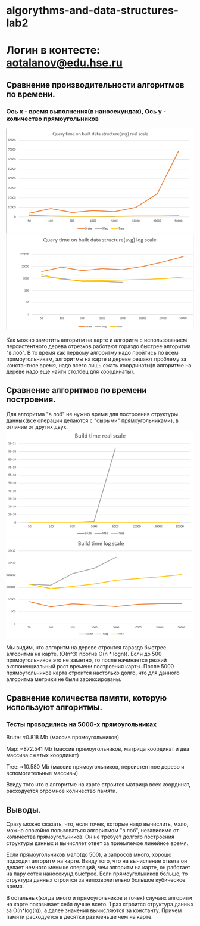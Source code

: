 # algorythms-and-data-structures-lab2

# Логин в контесте: aotalanov@edu.hse.ru
## Сравнение производительности алгоритмов по времени.
### Ось x - время выполнения(в наносекундах), Ось y - количество прямоугольников
![img.png](img.png)
![img_1.png](img_1.png)

Как можно заметить алгоритм на карте и алгоритм с использованием персистентного дерева отрезков работают 
гораздо быстрее алгоритма "в лоб". В то время как первому алгоритму надо пройтись по всем 
прямоугольникам, алгоритмы на карте и дереве решают проблему за константное время, надо всего лишь сжать координаты(в алгоритме
на дереве надо еще найти столбец для координаты). 

## Сравнение алгоритмов по времени построения.
Для алгоритма "в лоб" не нужно время для построения структуры данных(все операции делаются с "сырыми" прямоугольниками), в отличие от других двух.
![img_2.png](img_2.png)![img_3.png](img_3.png)

Мы видим, что алгоритм на дереве строится гараздо быстрее алгоритма на карте, (O(n^3) против O(n * logn)). Если до 500
прямоугольников это не заметно, то после начинается резкий экспоненциальный рост времени построения карты. После 5000 прямоугольников
карта строится настолько долго, что для данного алгоритма метрики не были зафиксированы. 

## Сравнение количества памяти, которую используют алгоритмы.
### Тесты проводились на 5000-х прямоугольниках
Brute: ≈0.818 Mb (массив прямоугольников)

Map: ≈872.541 Mb (массив прямоугольников, матрица координат и два массива сжатых координат)

Tree: ≈10.580 Mb (массив прямоугольников, персистентное дерево и вспомогательные массивы)

Ввиду того что в алгоритме на карте строится матрица всех координат, расходуется огромное количество памяти.

## Выводы.
Сразу можно сказать, что, если точек, которые надо вычислить, мало, можно спокойно пользоваться алгоритмом "в лоб", 
независимо от количества прямоугольников. Он не требует долгого построения структуры данных и вычисляет ответ за приемлемое линейное время.

Если прямоугольников мало(до 500), а запросов много, хорошо подходит алгоритм на карте. Ввиду того, что на вычисление ответа он делает немного меньше операций, 
чем алгоритм на карте, он работает на пару сотен наносекунд быстрее. Если прямоугольников больше, то структура данных строится за непозволительно большое кубическое время.

В остальных(когда много и прямоугольников и точек) случаях алгоритм на карте показывает себя лучше всего. 1 раз строится структура данных
за O(n*log(n)), а далее значения вычисляются за константу. Причем памяти расходуется в десятки раз меньше чем на карте.

